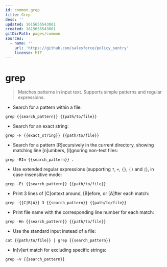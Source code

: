```yaml
---
id: common.grep
title: Grep
desc: ''
updated: 1615655543061
created: 1615655543061
gitDirPath: pages/common
sources:
  - name: ''
    url: 'https://github.com/salesforce/policy_sentry'
    license: MIT
---
```

# grep

> Matches patterns in input text.
> Supports simple patterns and regular expressions.

- Search for a pattern within a file:

`grep {{search_pattern}} {{path/to/file}}`

- Search for an exact string:

`grep -F {{exact_string}} {{path/to/file}}`

- Search for a pattern [R]ecursively in the current directory, showing matching line [n]umbers, [I]gnoring non-text files:

`grep -RIn {{search_pattern}} .`

- Use extended regular expressions (supporting `?`, `+`, `{}`, `()` and `|`), in case-insensitive mode:

`grep -Ei {{search_pattern}} {{path/to/file}}`

- Print 3 lines of [C]ontext around, [B]efore, or [A]fter each match:

`grep -{{C|B|A}} 3 {{search_pattern}} {{path/to/file}}`

- Print file name with the corresponding line number for each match:

`grep -Hn {{search_pattern}} {{path/to/file}}`

- Use the standard input instead of a file:

`cat {{path/to/file}} | grep {{search_pattern}}`

- In[v]ert match for excluding specific strings:

`grep -v {{search_pattern}}`

